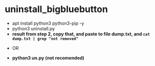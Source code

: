 # uninstall_bigbluebutton
- apt install python3 python3-pip -y
- python3 uninstall.py
- <strong> result from step 2, copy that, and paste to file dump.txt, and ```cat dump.txt | grep "not removed"``` </strong>
* OR
- <strong> python3 un.py (not recomended) </strong>
